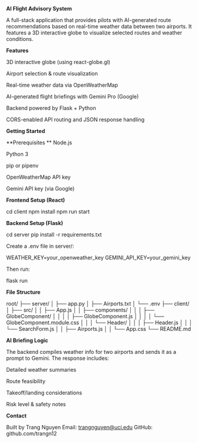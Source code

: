 **AI Flight Advisory System**

A full-stack application that provides pilots with AI-generated route recommendations based on real-time weather data between two airports. It features a 3D interactive globe to visualize selected routes and weather conditions.

**Features**

3D interactive globe (using react-globe.gl)

Airport selection & route visualization

Real-time weather data via OpenWeatherMap

AI-generated flight briefings with Gemini Pro (Google)

Backend powered by Flask + Python

CORS-enabled API routing and JSON response handling

**Getting Started**

**Prerequisites
**
Node.js

Python 3

pip or pipenv

OpenWeatherMap API key

Gemini API key (via Google)

**Frontend Setup (React)**

cd client
npm install
npm run start

**Backend Setup (Flask)**

cd server
pip install -r requirements.txt

Create a .env file in server/:

WEATHER_KEY=your_openweather_key
GEMINI_API_KEY=your_gemini_key

Then run:

flask run

**File Structure**

root/
├── server/
│   ├── app.py
│   ├── Airports.txt
│   └── .env
├── client/
│   ├── src/
│   │   ├── App.js
│   │   ├── components/
│   │   │   ├── GlobeComponent/
│   │   │   │   ├── GlobeComponent.js
│   │   │   │   └── GlobeComponent.module.css
│   │   │   └── Header/
│   │   │       ├── Header.js
│   │   │       └── SearchForm.js
│   │   ├── Airports.js
│   │   └── App.css
└── README.md

**AI Briefing Logic**

The backend compiles weather info for two airports and sends it as a prompt to Gemini. The response includes:

Detailed weather summaries

Route feasibility

Takeoff/landing considerations

Risk level & safety notes

**Contact**

Built by Trang Nguyen
Email: trangnguyen@uci.edu
GitHub: github.com/trangn12

